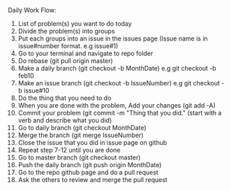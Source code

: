 Daily Work Flow:

1.  List of problem(s) you want to do today
2.  Divide the problem(s) into groups
3.  Put each groups into an issue in the issues page (Issue name is in issue#number format. e.g issue#1)
4.  Go to your terminal and navigate to repo folder
5.  Do rebase (git pull origin master)
6.  Make a daily branch (git checkout -b MonthDate) e.g git checkout -b feb10
7.  Make an issue branch (git checkout -b IssueNumber) e.g git checkout -b issue#10
8.  Do the thing that you need to do
9.  When you are done with the problem, Add your changes (git add -A)
10. Commit your problem (git commit -m "Thing that you did." (start with a verb and describe what you did)
11. Go to daily branch (git checkout MonthDate)
11. Merge the branch (git merge IssueNumber)
12. Close the issue that you did in issue page on github
13. Repeat step 7-12 until you are done
14. Go to master branch (git checkout master)
15. Push the daily branch (git push origin MonthDate)
16. Go to the repo github page and do a pull request
17. Ask the others to review and merge the pull request
